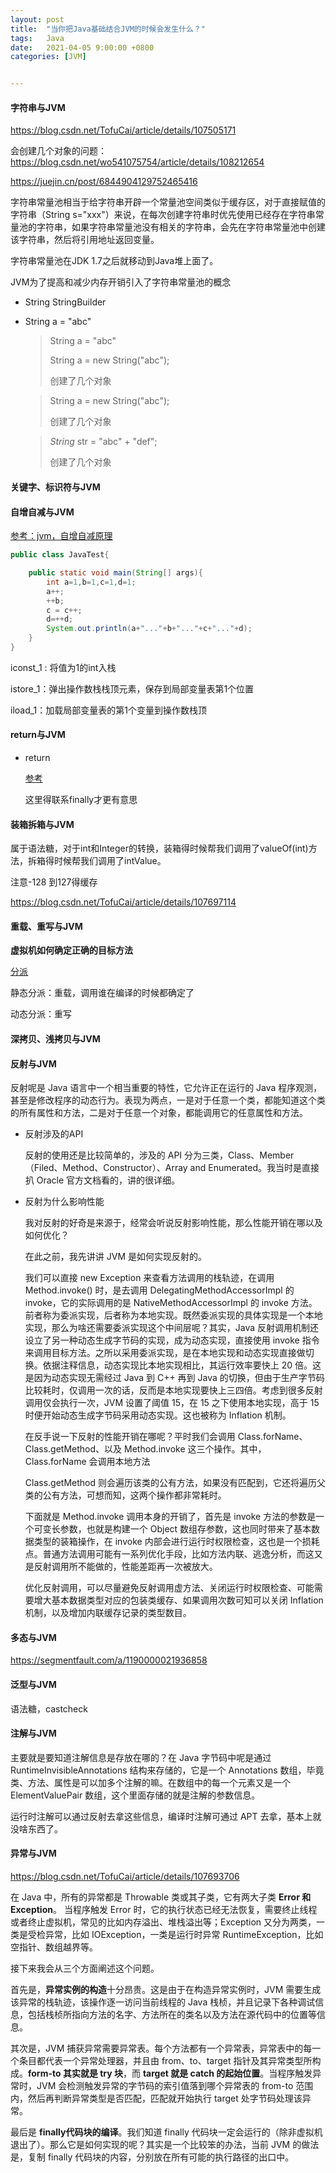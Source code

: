```yaml
---
layout: post
title:  "当你把Java基础结合JVM的时候会发生什么？"
tags:   Java 
date:   2021-04-05 9:00:00 +0800
categories: [JVM]


---
```


#### 字符串与JVM

https://blog.csdn.net/TofuCai/article/details/107505171

会创建几个对象的问题：https://blog.csdn.net/wo541075754/article/details/108212654

https://juejin.cn/post/6844904129752465416

字符串常量池相当于给字符串开辟一个常量池空间类似于缓存区，对于直接赋值的字符串（String s="xxx"）来说，在每次创建字符串时优先使用已经存在字符串常量池的字符串，如果字符串常量池没有相关的字符串，会先在字符串常量池中创建该字符串，然后将引用地址返回变量。

字符串常量池在JDK 1.7之后就移动到Java堆上面了。

JVM为了提高和减少内存开销引入了字符串常量池的概念

- String StringBuilder

- String a = "abc"

  >String a = "abc"
  >
  >String a = new String("abc");
  >
  >创建了几个对象

  >String a = new String("abc");
  >
  >创建了几个对象

  > *String* str = "abc" + "def";
  >
  >创建了几个对象

#### 关键字、标识符与JVM



#### 自增自减与JVM

[参考：jvm，自增自减原理](https://blog.csdn.net/mazhen1991/article/details/75093077)

```java
public class JavaTest{

    public static void main(String[] args){
        int a=1,b=1,c=1,d=1;
        a++;
        ++b;
        c = c++;
        d=++d;
        System.out.println(a+"..."+b+"..."+c+"..."+d);
    }
}
```

iconst_1 : 将值为1的int入栈

istore_1：弹出操作数栈栈顶元素，保存到局部变量表第1个位置

iload_1：加载局部变量表的第1个变量到操作数栈顶

#### return与JVM

- return

  [参考](https://blog.csdn.net/romantic_jie/article/details/100065632)

  这里得联系finally才更有意思

  

#### 装箱拆箱与JVM

属于语法糖，对于int和Integer的转换，装箱得时候帮我们调用了valueOf(int)方法，拆箱得时候帮我们调用了intValue。

注意-128 到127得缓存

https://blog.csdn.net/TofuCai/article/details/107697114

#### 重载、重写与JVM

**虚拟机如何确定正确的目标方法**

[分派](https://tobiaslee.top/2017/02/14/Override-and-Overload/)

静态分派：重载，调用谁在编译的时候都确定了

动态分派：重写

#### 深拷贝、浅拷贝与JVM

#### 

#### 反射与JVM

反射呢是 Java 语言中一个相当重要的特性，它允许正在运行的 Java 程序观测，甚至是修改程序的动态行为。表现为两点，一是对于任意一个类，都能知道这个类的所有属性和方法，二是对于任意一个对象，都能调用它的任意属性和方法。

- 反射涉及的API

  反射的使用还是比较简单的，涉及的 API 分为三类，Class、Member（Filed、Method、Constructor）、Array and Enumerated。我当时是直接扒 Oracle 官方文档看的，讲的很详细。

- 反射为什么影响性能

  我对反射的好奇是来源于，经常会听说反射影响性能，那么性能开销在哪以及如何优化？

  在此之前，我先讲讲 JVM 是如何实现反射的。

  我们可以直接 new Exception 来查看方法调用的栈轨迹，在调用 Method.invoke() 时，是去调用 DelegatingMethodAccessorImpl 的 invoke，它的实际调用的是 NativeMethodAccessorImpl 的 invoke 方法。前者称为委派实现，后者称为本地实现。既然委派实现的具体实现是一个本地实现，那么为啥还需要委派实现这个中间层呢？其实，Java 反射调用机制还设立了另一种动态生成字节码的实现，成为动态实现，直接使用 invoke 指令来调用目标方法。之所以采用委派实现，是在本地实现和动态实现直接做切换。依据注释信息，动态实现比本地实现相比，其运行效率要快上 20 倍。这是因为动态实现无需经过 Java 到 C++ 再到 Java 的切换，但由于生产字节码比较耗时，仅调用一次的话，反而是本地实现要快上三四倍。考虑到很多反射调用仅会执行一次，JVM 设置了阈值 15，在 15 之下使用本地实现，高于 15 时便开始动态生成字节码采用动态实现。这也被称为 Inflation 机制。

  在反手说一下反射的性能开销在哪呢？平时我们会调用 Class.forName、Class.getMethod、以及 Method.invoke 这三个操作。其中，Class.forName 会调用本地方法

  Class.getMethod 则会遍历该类的公有方法，如果没有匹配到，它还将遍历父类的公有方法，可想而知，这两个操作都非常耗时。

  下面就是 Method.invoke 调用本身的开销了，首先是 invoke 方法的参数是一个可变长参数，也就是构建一个 Object 数组存参数，这也同时带来了基本数据类型的装箱操作，在 invoke 内部会进行运行时权限检查，这也是一个损耗点。普通方法调用可能有一系列优化手段，比如方法内联、逃逸分析，而这又是反射调用所不能做的，性能差距再一次被放大。

  优化反射调用，可以尽量避免反射调用虚方法、关闭运行时权限检查、可能需要增大基本数据类型对应的包装类缓存、如果调用次数可知可以关闭 Inflation 机制，以及增加内联缓存记录的类型数目。

#### 多态与JVM

https://segmentfault.com/a/1190000021936858



#### 泛型与JVM

语法糖，castcheck

#### 注解与JVM

主要就是要知道注解信息是存放在哪的？在 Java 字节码中呢是通过 RuntimeInvisibleAnnotations 结构来存储的，它是一个 Annotations 数组，毕竟类、方法、属性是可以加多个注解的嘛。在数组中的每一个元素又是一个 ElementValuePair 数组，这个里面存储的就是注解的参数信息。

运行时注解可以通过反射去拿这些信息，编译时注解可通过 APT 去拿，基本上就没啥东西了。

#### 异常与JVM

https://blog.csdn.net/TofuCai/article/details/107693706

在 Java 中，所有的异常都是 Throwable 类或其子类，它有两大子类 **Error 和 Exception**。 当程序触发 Error 时，它的执行状态已经无法恢复，需要终止线程或者终止虚拟机，常见的比如内存溢出、堆栈溢出等；Exception 又分为两类，一类是受检异常，比如 IOException，一类是运行时异常 RuntimeException，比如空指针、数组越界等。

接下来我会从三个方面阐述这个问题。

首先是，**异常实例的构造**十分昂贵。这是由于在构造异常实例时，JVM 需要生成该异常的栈轨迹，该操作逐一访问当前线程的 Java 栈桢，并且记录下各种调试信息，包括栈桢所指向方法的名字、方法所在的类名以及方法在源代码中的位置等信息。

其次是，JVM 捕获异常需要异常表。每个方法都有一个异常表，异常表中的每一个条目都代表一个异常处理器，并且由 from、to、target 指针及其异常类型所构成。**form-to 其实就是 try 块**，而 **target 就是 catch 的起始位置**。当程序触发异常时，JVM 会检测触发异常的字节码的索引值落到哪个异常表的 from-to 范围内，然后再判断异常类型是否匹配，匹配就开始执行 target 处字节码处理该异常。

最后是 **finally代码块的编译**。我们知道 finally 代码块一定会运行的（除非虚拟机退出了）。那么它是如何实现的呢？其实是一个比较笨的办法，当前 JVM 的做法是，复制 finally 代码块的内容，分别放在所有可能的执行路径的出口中。